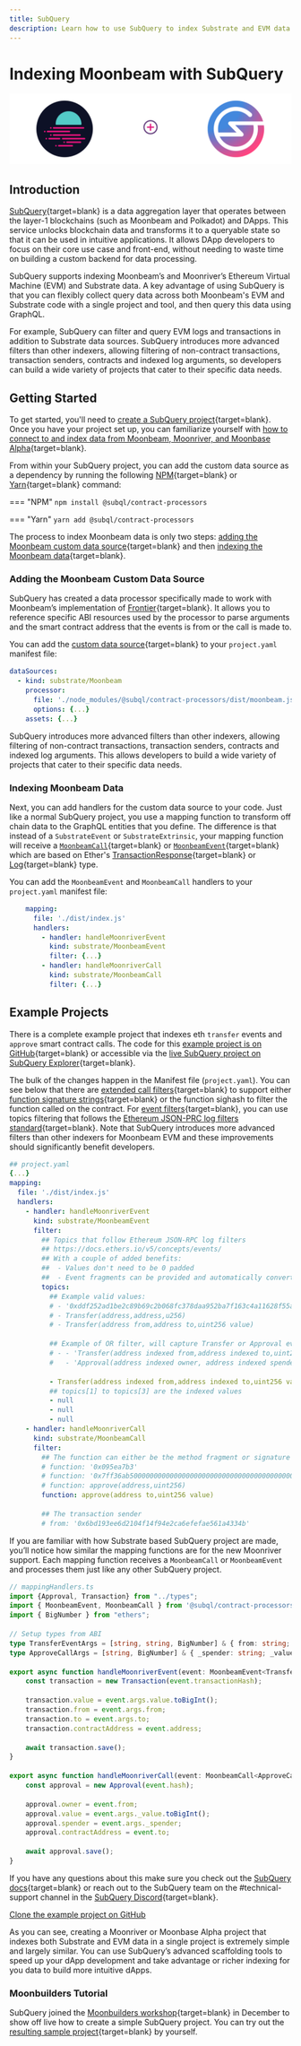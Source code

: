 ```yaml
---
title: SubQuery
description: Learn how to use SubQuery to index Substrate and EVM data for Moonbeam and Moonriver
---
```


# Indexing Moonbeam with SubQuery

![SubQuery Banner](/images/builders/integrations/indexers/subquery/subquery-banner.png)

## Introduction

[SubQuery](https://subquery.network/){target=blank} is a data aggregation layer that operates between the layer-1 blockchains (such as Moonbeam and Polkadot) and DApps. This service unlocks blockchain data and transforms it to a queryable state so that it can be used in intuitive applications. It allows DApp developers to focus on their core use case and front-end, without needing to waste time on building a custom backend for data processing.

SubQuery supports indexing Moonbeam’s and Moonriver’s Ethereum Virtual Machine (EVM) and Substrate data. A key advantage of using SubQuery is that you can flexibly collect query data across both Moonbeam's EVM and Substrate code with a single project and tool, and then query this data using GraphQL.

For example, SubQuery can filter and query EVM logs and transactions in addition to Substrate data sources. SubQuery introduces more advanced filters than other indexers, allowing filtering of non-contract transactions, transaction senders, contracts and indexed log arguments, so developers can build a wide variety of projects that cater to their specific data needs.

## Getting Started

To get started, you'll need to [create a SubQuery project](https://doc.subquery.network/create/introduction/){target=blank}. Once you have your project set up, you can familiarize yourself with [how to connect to and index data from Moonbeam, Moonriver, and Moonbase Alpha](https://doc.subquery.network/create/moonbeam/){target=blank}.

From within your SubQuery project, you can add the custom data source as a dependency by running the following [NPM](https://www.npmjs.com/){target=blank} or [Yarn](https://yarnpkg.com/){target=blank} command:

=== "NPM"
    ```
    npm install @subql/contract-processors
    ```

=== "Yarn"
    ```
    yarn add @subql/contract-processors
    ```

The process to index Moonbeam data is only two steps: [adding the Moonbeam custom data source](#adding-the-moonbeam-custom-data-source){target=blank} and then [indexing the Moonbeam data](#indexing-moonbeam-data){target=blank}.

### Adding the Moonbeam Custom Data Source

SubQuery has created a data processor specifically made to work with Moonbeam’s implementation of [Frontier](https://github.com/paritytech/frontier){target=blank}. It allows you to reference specific ABI resources used by the processor to parse arguments and the smart contract address that the events is from or the call is made to.

You can add the [custom data source](https://doc.subquery.network/create/moonbeam/#data-source-spec){target=blank} to your `project.yaml` manifest file:

```yaml
dataSources:
  - kind: substrate/Moonbeam
    processor:
      file: './node_modules/@subql/contract-processors/dist/moonbeam.js'
      options: {...}
    assets: {...}
```

SubQuery introduces more advanced filters than other indexers, allowing filtering of non-contract transactions, transaction senders, contracts and indexed log arguments. This allows developers to build a wide variety of projects that cater to their specific data needs.

### Indexing Moonbeam Data

Next, you can add handlers for the custom data source to your code. Just like a normal SubQuery project, you use a mapping function to transform off chain data to the GraphQL entities that you define. The difference is that instead of a `SubstrateEvent` or `SubstrateExtrinsic`, your mapping function will receive a [`MoonbeamCall`](https://doc.subquery.network/create/moonbeam/#moonbeamcall){target=blank} or [`MoonbeamEvent`](https://doc.subquery.network/create/moonbeam/#moonbeamevent){target=blank} which are based on Ether's [TransactionResponse](https://docs.ethers.io/v5/api/providers/types/#providers-TransactionResponse){target=blank} or [Log](https://docs.ethers.io/v5/api/providers/types/#providers-Log){target=blank} type.

You can add the `MoonbeamEvent` and `MoonbeamCall` handlers to your `project.yaml` manifest file:

```yaml
    mapping:
      file: './dist/index.js'
      handlers:
        - handler: handleMoonriverEvent
          kind: substrate/MoonbeamEvent
          filter: {...}
        - handler: handleMoonriverCall
          kind: substrate/MoonbeamCall
          filter: {...}
```

## Example Projects

There is a complete example project that indexes eth `transfer` events and `approve` smart contract calls. The code for this [example project is on GitHub](https://github.com/subquery/tutorials-moonriver-evm-starter){target=blank} or accessible via the [live SubQuery project on SubQuery Explorer](https://explorer.subquery.network/subquery/subquery/moonriver-evm-starter-project){target=blank}.

The bulk of the changes happen in the Manifest file (`project.yaml`). You can see below that there are [extended call filters](https://doc.subquery.network/create/moonbeam/#call-filters){target=blank} to support either [function signature strings](https://docs.ethers.io/v5/api/utils/abi/fragments/#FunctionFragment){target=blank} or the function sighash to filter the function called on the contract. For [event filters](https://doc.subquery.network/create/moonbeam/#event-filters){target=blank}, you can use topics filtering that follows the [Ethereum JSON-PRC log filters standard](https://docs.ethers.io/v5/concepts/events/){target=blank}. Note that SubQuery introduces more advanced filters than other indexers for Moonbeam EVM and these improvements should significantly benefit developers.

```yaml
## project.yaml
{...}
mapping:
  file: './dist/index.js'
  handlers:
    - handler: handleMoonriverEvent
      kind: substrate/MoonbeamEvent
      filter:
        ## Topics that follow Ethereum JSON-RPC log filters
        ## https://docs.ethers.io/v5/concepts/events/
        ## With a couple of added benefits:
        ##  - Values don't need to be 0 padded
        ##  - Event fragments can be provided and automatically converted to their id
        topics:
          ## Example valid values:
          # - '0xddf252ad1be2c89b69c2b068fc378daa952ba7f163c4a11628f55a4df523b3ef'
          # - Transfer(address,address,u256)
          # - Transfer(address from,address to,uint256 value)

          ## Example of OR filter, will capture Transfer or Approval events
          # - - 'Transfer(address indexed from,address indexed to,uint256 value)'
          #   - 'Approval(address indexed owner, address indexed spender, uint256 value)'

          - Transfer(address indexed from,address indexed to,uint256 value)
          ## topics[1] to topics[3] are the indexed values
          - null
          - null
          - null
    - handler: handleMoonriverCall
      kind: substrate/MoonbeamCall
      filter:
        ## The function can either be the method fragment or signature
        # function: '0x095ea7b3'
        # function: '0x7ff36ab500000000000000000000000000000000000000000000000000000000'
        # function: approve(address,uint256)
        function: approve(address to,uint256 value)

        ## The transaction sender
        # from: '0x6bd193ee6d2104f14f94e2ca6efefae561a4334b'
```

If you are familiar with how Substrate based SubQuery project are made, you’ll notice how similar the mapping functions are for the new Moonriver support. Each mapping function receives a `MoonbeamCall` or `MoonbeamEvent` and processes them just like any other SubQuery project.

```ts
// mappingHandlers.ts
import {Approval, Transaction} from "../types";
import { MoonbeamEvent, MoonbeamCall } from '@subql/contract-processors/dist/moonbeam';
import { BigNumber } from "ethers";

// Setup types from ABI
type TransferEventArgs = [string, string, BigNumber] & { from: string; to: string; value: BigNumber; };
type ApproveCallArgs = [string, BigNumber] & { _spender: string; _value: BigNumber; }

export async function handleMoonriverEvent(event: MoonbeamEvent<TransferEventArgs>): Promise<void> {
    const transaction = new Transaction(event.transactionHash);

    transaction.value = event.args.value.toBigInt();
    transaction.from = event.args.from;
    transaction.to = event.args.to;
    transaction.contractAddress = event.address;

    await transaction.save();
}

export async function handleMoonriverCall(event: MoonbeamCall<ApproveCallArgs>): Promise<void> {
    const approval = new Approval(event.hash);

    approval.owner = event.from;
    approval.value = event.args._value.toBigInt();
    approval.spender = event.args._spender;
    approval.contractAddress = event.to;

    await approval.save();
}
```

If you have any questions about this make sure you check out the [SubQuery docs](https://doc.subquery.network/create/moonbeam){target=blank} or reach out to the SubQuery team on the #technical-support channel in the [SubQuery Discord](https://discord.com/invite/subquery){target=blank}.

[Clone the example project on GitHub](https://github.com/subquery/tutorials-moonriver-evm-starter)

As you can see, creating a Moonriver or Moonbase Alpha project that indexes both Substrate and EVM data in a single project is extremely simple and largely similar. You can use SubQuery’s advanced scaffolding tools to speed up your dApp development and take advantage or richer indexing for you data to build more intuitive dApps.

### Moonbuilders Tutorial

SubQuery joined the [Moonbuilders workshop](https://www.crowdcast.io/e/moonbuilders-ws/10){target=blank} in December to show off live how to create a simple SubQuery project. You can try out the [resulting sample project](https://github.com/stwiname/moonbuilders-demo){target=blank} by yourself.
